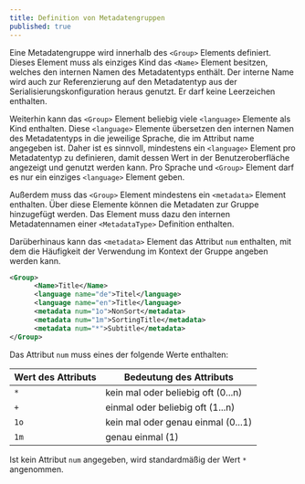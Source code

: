 ```yaml
---
title: Definition von Metadatengruppen
published: true
---
```


Eine Metadatengruppe wird innerhalb des `<Group>` Elements definiert. Dieses Element muss als einziges Kind das `<Name>` Element besitzen, welches den internen Namen des Metadatentyps enthält. Der interne Name wird auch zur Referenzierung auf den Metadatentyp aus der Serialisierungskonfiguration heraus genutzt. Er darf keine Leerzeichen enthalten.

Weiterhin kann das `<Group>` Element beliebig viele `<language>` Elemente als Kind enthalten. Diese `<language>` Elemente übersetzen den internen Namen des Metadatentyps in die jeweilige Sprache, die im Attribut name angegeben ist. Daher ist es sinnvoll, mindestens ein `<language>` Element pro Metadatentyp zu definieren, damit dessen Wert in der Benutzeroberfläche angezeigt und genutzt werden kann. Pro Sprache und `<Group>` Element darf es nur ein einziges `<language>` Element geben.

Außerdem muss das `<Group>` Element mindestens ein `<metadata>` Element enthalten. Über diese Elemente können die Metadaten zur Gruppe hinzugefügt werden. Das Element muss dazu den internen Metadatennamen einer `<MetadataType>` Definition enthalten.

Darüberhinaus kann das `<metadata>` Element das Attribut `num` enthalten, mit dem die Häufigkeit der Verwendung im Kontext der Gruppe angeben werden kann.

```xml
<Group>
      <Name>Title</Name>
      <language name="de">Titel</language>
      <language name="en">Title</language>
      <metadata num="1o">NonSort</metadata>
      <metadata num="1m">SortingTitle</metadata>
      <metadata num="*">Subtitle</metadata>      
</Group>
```

Das Attribut `num` muss eines der folgende Werte enthalten:

|Wert des Attributs|Bedeutung des Attributs
|-- |-- 
| `*` | kein mal oder beliebig oft (0...n) 
| `+` | einmal oder beliebig oft (1...n) 
| `1o` | kein mal oder genau einmal (0...1) 
| `1m` | genau einmal (1) 

Ist kein Attribut `num` angegeben, wird standardmäßig der Wert `*` angenommen.


